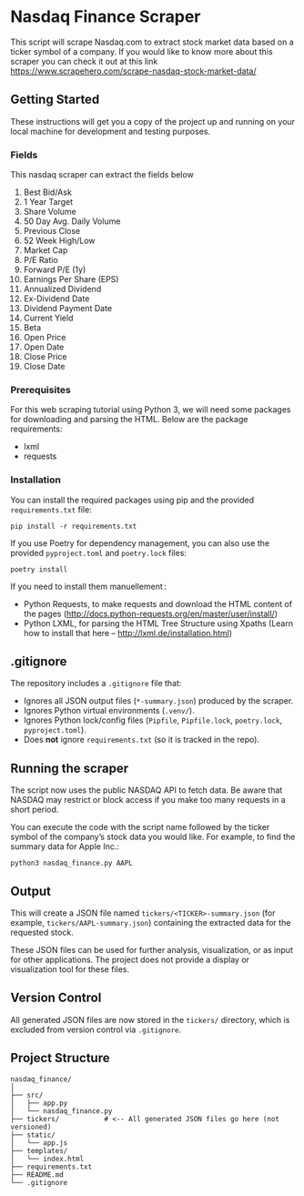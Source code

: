 # Nasdaq Finance Scraper
This script will scrape Nasdaq.com to extract stock market data based on a ticker symbol of a company. If you would like to know more about
this scraper you can check it out at this link https://www.scrapehero.com/scrape-nasdaq-stock-market-data/

## Getting Started

These instructions will get you a copy of the project up and running on your local machine for development and testing purposes.

### Fields 

This nasdaq scraper can extract the fields below

1. Best Bid/Ask
2. 1 Year Target
3. Share Volume
4. 50 Day Avg. Daily Volume
5. Previous Close
6. 52 Week High/Low
7. Market Cap
8. P/E Ratio
9. Forward P/E (1y)
10. Earnings Per Share (EPS)
11. Annualized Dividend
12. Ex-Dividend Date
13. Dividend Payment Date
14. Current Yield
15. Beta
16. Open Price
17. Open Date
18. Close Price
19. Close Date

### Prerequisites

For this web scraping tutorial using Python 3, we will need some packages for downloading and parsing the HTML. 
Below are the package requirements:

 - lxml
 - requests

### Installation

You can install the required packages using pip and the provided `requirements.txt` file:

```
pip install -r requirements.txt
```

If you use Poetry for dependency management, you can also use the provided `pyproject.toml` and `poetry.lock` files:

```
poetry install
```

If you need to install them manuellement :

- Python Requests, to make requests and download the HTML content of the pages (http://docs.python-requests.org/en/master/user/install/)
- Python LXML, for parsing the HTML Tree Structure using Xpaths (Learn how to install that here – http://lxml.de/installation.html)

## .gitignore

The repository includes a `.gitignore` file that:

- Ignores all JSON output files (`*-summary.json`) produced by the scraper.
- Ignores Python virtual environments (`.venv/`).
- Ignores Python lock/config files (`Pipfile`, `Pipfile.lock`, `poetry.lock`, `pyproject.toml`).
- Does **not** ignore `requirements.txt` (so it is tracked in the repo).

## Running the scraper

The script now uses the public NASDAQ API to fetch data. Be aware that NASDAQ may restrict or block access if you make too many requests in a short period.

You can execute the code with the script name followed by the ticker symbol of the company’s stock data you would like. For example, to find the summary data for Apple Inc.:

```
python3 nasdaq_finance.py AAPL
```

## Output

This will create a JSON file named `tickers/<TICKER>-summary.json` (for example, `tickers/AAPL-summary.json`) containing the extracted data for the requested stock.

These JSON files can be used for further analysis, visualization, or as input for other applications. The project does not provide a display or visualization tool for these files.

## Version Control

All generated JSON files are now stored in the `tickers/` directory, which is excluded from version control via `.gitignore`.

## Project Structure

```
nasdaq_finance/
│
├── src/
│   ├── app.py
│   └── nasdaq_finance.py
├── tickers/           # <-- All generated JSON files go here (not versioned)
├── static/
│   └── app.js
├── templates/
│   └── index.html
├── requirements.txt
├── README.md
└── .gitignore
```


